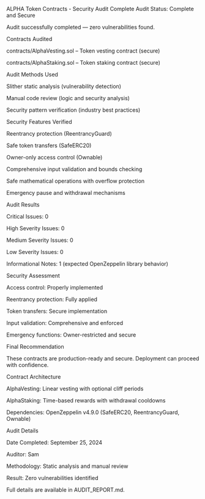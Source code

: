 ALPHA Token Contracts - Security Audit Complete
Audit Status: Complete and Secure

Audit successfully completed — zero vulnerabilities found.

Contracts Audited

contracts/AlphaVesting.sol – Token vesting contract (secure)

contracts/AlphaStaking.sol – Token staking contract (secure)

Audit Methods Used

Slither static analysis (vulnerability detection)

Manual code review (logic and security analysis)

Security pattern verification (industry best practices)

Security Features Verified

Reentrancy protection (ReentrancyGuard)

Safe token transfers (SafeERC20)

Owner-only access control (Ownable)

Comprehensive input validation and bounds checking

Safe mathematical operations with overflow protection

Emergency pause and withdrawal mechanisms

Audit Results

Critical Issues: 0

High Severity Issues: 0

Medium Severity Issues: 0

Low Severity Issues: 0

Informational Notes: 1 (expected OpenZeppelin library behavior)

Security Assessment

Access control: Properly implemented

Reentrancy protection: Fully applied

Token transfers: Secure implementation

Input validation: Comprehensive and enforced

Emergency functions: Owner-restricted and secure

Final Recommendation

These contracts are production-ready and secure. Deployment can proceed with confidence.

Contract Architecture

AlphaVesting: Linear vesting with optional cliff periods

AlphaStaking: Time-based rewards with withdrawal cooldowns

Dependencies: OpenZeppelin v4.9.0 (SafeERC20, ReentrancyGuard, Ownable)

Audit Details

Date Completed: September 25, 2024

Auditor: Sam

Methodology: Static analysis and manual review

Result: Zero vulnerabilities identified

Full details are available in AUDIT_REPORT.md.
